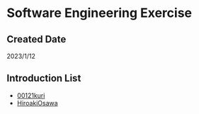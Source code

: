 # Software Engineering Exercise

## Created Date
2023/1/12

## Introduction List
- [00121kuri](intro.md)
- [HiroakiOsawa](intro2.md)
